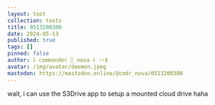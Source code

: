 ```yaml
---
layout: toot
collection: toots
title: 0513200300
date: 2024-05-13
published: true
tags: []
pinned: false
author: ⸸ commander ░ nova ⸸ :~$
avatar: /img/avatar/daemon.jpeg
mastodon: https://mastodon.online/@cmdr_nova/0513200300
---
```


wait, i can use the S3Drive app to setup a mounted cloud drive haha
